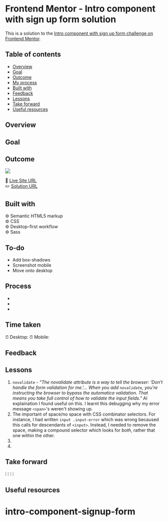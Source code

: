 # Frontend Mentor - Intro component with sign up form solution

This is a solution to the [Intro component with sign up form challenge on Frontend Mentor](https://www.frontendmentor.io/challenges/intro-component-with-signup-form-5cf91bd49edda32581d28fd1).

## Table of contents

- [Overview](#overview)
- [Goal](#goal)
- [Outcome](#outcome)
- [My process](#my-process)
- [Built with](#built-with)
- [Feedback](#feedback)
- [Lessons](#lessons)
- [Take forward](#take-forward)
- [Useful resources](#useful-resources)

## Overview

## Goal

## Outcome

![](./)

:jigsaw: [Live Site URL]()  
:pencil2: [Solution URL]()

## Built with

:gear: Semantic HTML5 markup  
:gear: CSS  
:gear: Desktop-first workflow  
:gear: Sass

## To-do

- Add box-shadows
- Screenshot mobile
- Move onto desktop

## Process

-
-
-

## Time taken

:alarm_clock: Desktop:
:alarm_clock: Mobile:

## Feedback

## Lessons

1. `novalidate` - _"The novalidate attribute is a way to tell the browser: 'Don’t handle the form validation for me.'... When you add `novalidate`, you're instructing the browser to bypass the automatica validation. That means you take full control of how to validate the input fields."_ AI explaination I found useful on this. I learnt this debugging why my error message `<span>`'s weren't showing up.
2. The important of space/no space with CSS combinator selectors. For instance, I had written `input .input-error` which was wrong becaused this calls for descendants of `<input>`. Instead, I needed to remove the space, making a compound selector which looks for _both_, rather that one within the other.
3.
4.

## Take forward

:grey_exclamation:
:grey_exclamation:
:grey_exclamation:
:grey_exclamation:

## Useful resources

[]()

# intro-component-signup-form
